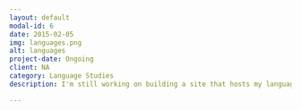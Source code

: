 ```yaml
---
layout: default
modal-id: 6
date: 2015-02-05
img: languages.png
alt: languages
project-date: Ongoing
client: NA
category: Language Studies
description: I'm still working on building a site that hosts my language study progresses and study notes. The goal is to be fluent (C1 level) in French and Spanish class by the end of 2015. I currently have weekly French classes on <a href="http://www.italki.com/">Italki</a>, and I do daily exercises on <a href="https://www.duolingo.com/yanniey" class="hvr-float">Duolingo</a> and <a href="http://www.memrise.com/user/yanniey/" class="hvr-float">Memrise</a>. I write in French on <a href="http://lang-8.com/337559" class="hvr-float">Lang-8</a> where I make a ton of awkward grammatical mistakes that I'm not aware of. 

---
```

